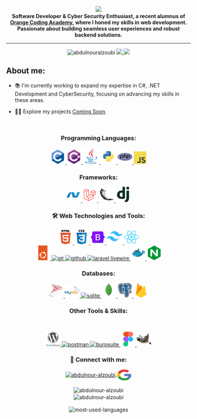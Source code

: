 <div align="center">
    <img src="https://readme-typing-svg.herokuapp.com/?color=%23dfbc00&size=32&center=true&vCenter=true&width=600&height=50&lines=Hi+%F0%9F%91%8B,+I%27m+Abdulnour;Full+Stack+Developer;Software+Engineer;Cyber+Security+Enthusiast" />
</div>

<div align='center'>
  <b>
  Software Developer & Cyber Security Enthusiast, a recent alumnus of <a href="https://orangecodingacademy.com/" target="_blank" rel="noreferrer">Orange Coding Academy</a>, where I honed my skills in web development. Passionate about building seamless user experiences and robust backend solutions.
  </b>
</div>
<hr/>

<p align="center">
  <img src="https://komarev.com/ghpvc/?username=abdulnouralzoubi&label=Profile%20views&color=0e75b6&style=flat" alt="abdulnouralzoubi" />
  <a href="mailto:abdulnour.m.alzoubi@gmail.com" target="_blank">
  <img src="https://img.shields.io/badge/Gmail-c14438?style=flat&logo=Gmail&logoColor=white&link=mailto:abdulnour.m.alzoubi@gmail.com">
  </a>
  <a href="https://www.linkedin.com/in/abdulnour-alzoubi-" target="_blank">
  <img src="https://img.shields.io/badge/linkedin-blue?style=flat&logo=linkedin&logoColor=white&link=w.linkedin.com/in/abdulnour-alzoubi-">
  </a>
</p>

## About me:

- 📚 I'm currently working to expand my expertise in C#, .NET Development and CyberSecurity, focusing on advancing my skills in these areas.

- 👨‍💻 Explore my projects [Coming Soon](https://github.com/abdunlnouralzoubi/#).

<br>

<div align="center">

  <h3 align="center">Programming Languages:</h3>
 <!-- C -->
  <a href="https://github.com/abdulnouralzoubi" target="_blank" rel="noreferrer">
    <img src="https://raw.githubusercontent.com/devicons/devicon/master/icons/c/c-original.svg"
          width="40"
          height="40"
          class="d-block rounded-2 mr-3 flex-shrink-0"
          alt="c-lang">
  </a>
 <!-- C# -->
  <a href="https://learn.microsoft.com/dotnet/csharp/" target="_blank" rel="noreferrer">
    <img src="https://raw.githubusercontent.com/devicons/devicon/master/icons/csharp/csharp-original.svg"
          width="40"
          height="40"
          class="d-block rounded-2 mr-3 flex-shrink-0"
          alt="csharp">
  </a>
  <!-- Java -->
  <a href="https://www.java.com/" target="_blank" rel="noreferrer">
    <img src="https://raw.githubusercontent.com/devicons/devicon/master/icons/java/java-original.svg"
          width="45"
          height="45"
          class="d-block rounded-2 mr-3 flex-shrink-0"
          alt="java"/>
  </a>
  <!-- Python -->
  <a href="https://www.python.org" target="_blank" rel="noreferrer">
    <img src="https://raw.githubusercontent.com/github/explore/80688e429a7d4ef2fca1e82350fe8e3517d3494d/topics/python/python.png"
          width="42"
          height="42"
          class="d-block rounded-2 mr-3 flex-shrink-0"
          alt="python">
  </a>
  <!-- PHP -->
  <a href="https://www.php.net" target="_blank" rel="noreferrer">
    <img src="https://raw.githubusercontent.com/devicons/devicon/master/icons/php/php-original.svg"
         alt="php"
         width="40"
         height="40"/>
  </a>
  <!-- JavaScript -->
  <a href="https://developer.mozilla.org/en-US/docs/Web/JavaScript"
     target="_blank"
     rel="noreferrer">
    <img src="https://raw.githubusercontent.com/devicons/devicon/master/icons/javascript/javascript-original.svg"
         alt="javascript"
         width="35"
         height="35"/>
  </a>
  
  <h3 align="center">Frameworks:</h3>
  <!-- .Net -->
  <a href="https://dotnet.microsoft.com/" target="_blank" rel="noreferrer">
    <img src="https://raw.githubusercontent.com/devicons/devicon/master/icons/dot-net/dot-net-original.svg"
            alt="dot-net"
            width="40"
            height="40"/>
  </a>
  <!-- Laravel -->
  <a href="https://laravel.com/" target="_blank" rel="noreferrer">
    <img src="https://raw.githubusercontent.com/github/explore/56a826d05cf762b2b50ecbe7d492a839b04f3fbf/topics/laravel/laravel.png"
            alt="laravel"
            width="40"
            height="40"/>
  </a>
  <!-- Flask -->
  <a href="https://flask.palletsprojects.com/" target="_blank" rel="noreferrer">
    <img src="https://raw.githubusercontent.com/devicons/devicon/master/icons/flask/flask-original.svg"
          width="42"
          height="42"
          class="d-block rounded-2 mr-3 flex-shrink-0"
          alt="flask">
  </a>
  <!-- Django -->
  <a href="https://www.djangoproject.com/" target="_blank" rel="noreferrer">
    <img src="https://raw.githubusercontent.com/devicons/devicon/master/icons/django/django-plain.svg"
          width="42"
          height="42"
          class="d-block rounded-2 mr-3 flex-shrink-0"
          alt="django">
  </a>

  <!-- Java Spring Boot -->
  <!-- <a href="https://spring.io/projects/spring-boot/" target="_blank" rel="noreferrer">
    <img src="https://raw.githubusercontent.com/devicons/devicon/master/icons/spring/spring-original-wordmark.svg"
         alt="java spring boot"
         width="40"
         height="40"/>
  </a> -->

  <!-- <a href="https://nextjs.org/" target="_blank">
    <img src="https://raw.githubusercontent.com/devicons/devicon/master/icons/nextjs/nextjs-original.svg" alt="next.js" width="40" height="40"/>
  </a> -->

  <h3 align="center">🛠 Web Technologies and Tools:</h3> 
  <!-- HTML -->
  <a href="https://www.w3.org/html/" target="_blank">
    <img src="https://raw.githubusercontent.com/devicons/devicon/master/icons/html5/html5-original-wordmark.svg" alt="html5" width="40" height="40"/>
  </a>
  <!-- CSS -->
  <a href="https://www.w3schools.com/css/" target="_blank">
    <img src="https://raw.githubusercontent.com/devicons/devicon/master/icons/css3/css3-original-wordmark.svg" alt="css3" width="40" height="40"/>
  </a>
  <!-- Bootstrap -->
  <a href="https://getbootstrap.com" target="_blank" rel="noreferrer">
    <img src="https://raw.githubusercontent.com/devicons/devicon/master/icons/bootstrap/bootstrap-original.svg"
         alt="bootstrap"
         width="40"
         height="40"/>
  </a>
  <!-- Tailwind -->
  <a href="https://tailwindcss.com/" target="_blank">
            <img src="https://raw.githubusercontent.com/devicons/devicon/master/icons/tailwindcss/tailwindcss-original.svg" alt="tailwind" width="45" height="45"/>
        </a>
  <!-- Vue.js -->
  <!-- <a href="https://vuejs.org/" target="_blank" rel="noreferrer">
    <img
      src="https://raw.githubusercontent.com/devicons/devicon/master/icons/vuejs/vuejs-original-wordmark.svg"
      alt="vuejs"
      width="40"
      height="40"
    />
  </a> -->
  <!-- React.js -->
  <a href="https://react.dev/" target="_blank">
    <img src="https://raw.githubusercontent.com/devicons/devicon/master/icons/react/react-original.svg" alt="react.js" width="40" height="40"/>
  </a>

  <br>
  <!-- Ubuntu -->
  <a href="https://www.ubuntu.org/" target="_blank" rel="noreferrer">
    <img src="https://raw.githubusercontent.com/devicons/devicon/master/icons/ubuntu/ubuntu-original.svg"
         alt="ubuntu"
         width="40"
         height="40"/>
  </a>
  <!-- Git -->
  <a href="https://git-scm.com/" target="_blank" rel="noreferrer">
    <img src="https://www.vectorlogo.zone/logos/git-scm/git-scm-icon.svg"
         alt="git"
         width="38"
         height="38"/>
  </a>
  <!-- GitHub -->
  <a href="https://github.com/" target="_blank">
    <img src="https://www.svgrepo.com/show/512317/github-142.svg"
         alt="github"
         width="38"
         height="38"/>
  </a>
  <!-- Livewire -->
  <a href="https://laravel-livewire.com/" target="_blank">
    <img src="https://avatars.githubusercontent.com/u/51960834?s=100" alt="laravel livewire" width="40" height="40"/>
  </a>
  <!-- Docker -->
  <a href="https://www.docker.com" target="_blank">
    <img src="https://raw.githubusercontent.com/devicons/devicon/master/icons/docker/docker-original.svg" alt="docker" width="40" height="40"/>
  </a>
  <!-- Nginx -->
  <a href="https://www.nginx.com" target="_blank">
    <img src="https://raw.githubusercontent.com/devicons/devicon/master/icons/nginx/nginx-original.svg" alt="nginx" width="40" height="40"/>
  </a>

<h3 align="center">Databases:</h3> 
<!-- Microsoft SQL Server -->
<a href="https://www.microsoft.com/sql-server/" target="_blank">
<img src="https://raw.githubusercontent.com/devicons/devicon/master/icons/microsoftsqlserver/microsoftsqlserver-original.svg" alt="microsoftsqlserver" width="40" height="40"/>
</a>
<!-- MySQL -->
<a href="https://www.mysql.com/" target="_blank">
<img src="https://raw.githubusercontent.com/devicons/devicon/master/icons/mysql/mysql-original-wordmark.svg" alt="mysql" width="40" height="40"/>
</a>
<!-- SQLite -->
<a href="https://www.sqlite.org/" target="_blank">
<img src="https://www.vectorlogo.zone/logos/sqlite/sqlite-icon.svg" alt="sqlite" width="40" height="40"/>
</a>
<!-- MongoDB -->
<a href="https://www.mongodb.com" target="_blank">
<img src="https://raw.githubusercontent.com/devicons/devicon/master/icons/mongodb/mongodb-original.svg" alt="mongodb" width="40" height="40"/>
</a>
<!-- PostgreSQL -->
<a href="https://www.postgresql.org" target="_blank">
<img src="https://raw.githubusercontent.com/devicons/devicon/master/icons/postgresql/postgresql-original.svg" alt="mongodb" width="40" height="40"/>
</a>
<!-- Firebase -->
<a href="https://www.firebase.com" target="_blank">
<img src="https://raw.githubusercontent.com/devicons/devicon/master/icons/firebase/firebase-original.svg" alt="mongodb" width="40" height="40"/>
</a>

<br/>
<!-- <details> -->
  <!-- <summary><b>Other Tools & Skills:</b></summary> -->
  <h3 align="center">Other Tools & Skills:</h3  >
  <br/>
  <p align="center">
  <!-- WordPress -->
  <a href="https://wordpress.org" target="_blank">
    <img src="https://raw.githubusercontent.com/devicons/devicon/master/icons/wordpress/wordpress-original.svg" alt="wordpress" width="40" height="40"/>
  </a>
  <!-- Postman -->
  <a href="https://postman.com" target="_blank">
    <img src="https://www.vectorlogo.zone/logos/getpostman/getpostman-icon.svg" alt="postman" width="40" height="40"/>
  </a>
  <!-- BurpSuit -->
  <a href="https://portswigger.net/burp" target="_blank">
    <img src="https://www.svgrepo.com/show/454430/burpsuite-security-software.svg" alt="burpsuite" width="40" height="40"/>
  </a>
  <!-- Figma -->
  <a href="https://figma.com" target="_blank">
    <img src="https://raw.githubusercontent.com/devicons/devicon/master/icons/figma/figma-original.svg" alt="wordpress" width="40" height="40"/>
  </a>
  <!-- GIMP -->
  <a href="https://gimp.org" target="_blank">
    <img src="https://raw.githubusercontent.com/devicons/devicon/master/icons/gimp/gimp-original.svg" alt="wordpress" width="40" height="40"/>
  </a>
  </p>
  <!-- </details> -->
<div>

<div align="center" class="contact-me">
  <h3>📩 Connect with me:</h3>
  <a href="https://www.linkedin.com/in/abdulnour-alzoubi-" target="blank">
    <img align="center"
        src="https://raw.githubusercontent.com/rahuldkjain/github-profile-readme-generator/master/src/images/icons/Social/linked-in-alt.svg"
        alt="abdulnour-alzoubi"
        height="30"
        width="40"/>
  </a>
  <a href="abdulnour.m.alzoubi@gmail.com" target="blank">
    <img align="center"
        src="https://raw.githubusercontent.com/devicons/devicon/master/icons/google/google-original.svg"
        alt="abdulnour-alzoubi"
        height="30"
        width="40"/>
  </a>
</div>

<br>

<div align='center'>
    <!-- Light Theme -->
    <!-- <img align='center'
       src='https://github-readme-stats.vercel.app/api?username=abdulnouralzoubi&show_icons=true&locale=en'
       width='45%'
       alt='abdulnour-alzoubi'/> -->
    <!-- Dark Theme -->
    <img align='center'
       src='https://github-readme-stats.vercel.app/api?username=abdulnouralzoubi&count_private=true&show_icons=true&theme=tokyonight&hide_border=true'
       width='45%'
       alt='abdulnour-alzoubi'>
</div>

<div align='center'>
    <!-- Light Theme -->
    <!-- <img align='center'
       src='https://github-readme-streak-stats.herokuapp.com/?user=abdulnouralzoubi&'
       width='45%'
       alt='abdulnour-alzoubi'/> -->
    <!-- Dark Theme -->
    <img align='center'
       src='https://github-readme-streak-stats.herokuapp.com?user=abdulnouralzoubi&theme=tokyonight&hide_border=true'
       width='45%'
       alt='abdulnour-alzoubi'>
</div>

<br>

<div align="center">
    <img src="https://github-readme-stats.vercel.app/api/top-langs/?username=abdulnouralzoubi&theme=tokyonight&hide_border=true"
         alt="most-used-languages">
</div>

<!-- <div align="center">
    <a href="https://data.typeracer.com/pit/profile?user=dunour&ref=badge" target="_top"><img src="https://data.typeracer.com/misc/badge?user=dunour" border="0" alt="TypeRacer.com scorecard for user dunour"/></a>
</div> -->
